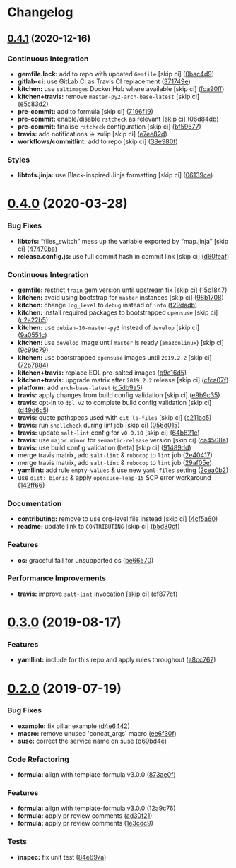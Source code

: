 # Changelog

## [0.4.1](https://github.com/saltstack-formulas/sysstat-formula/compare/v0.4.0...v0.4.1) (2020-12-16)


### Continuous Integration

* **gemfile.lock:** add to repo with updated `Gemfile` [skip ci] ([0bac4d9](https://github.com/saltstack-formulas/sysstat-formula/commit/0bac4d9f248d4ccdf0843528dea594e98ca45dfd))
* **gitlab-ci:** use GitLab CI as Travis CI replacement ([371749e](https://github.com/saltstack-formulas/sysstat-formula/commit/371749edbe66fe2ed3193467d63a99217f01852b))
* **kitchen:** use `saltimages` Docker Hub where available [skip ci] ([fca90ff](https://github.com/saltstack-formulas/sysstat-formula/commit/fca90fff36c58e98d1586141275b5e0cae2e7707))
* **kitchen+travis:** remove `master-py2-arch-base-latest` [skip ci] ([e5c83d2](https://github.com/saltstack-formulas/sysstat-formula/commit/e5c83d2768554905c33ecd4ac2f17227098e1513))
* **pre-commit:** add to formula [skip ci] ([7196f19](https://github.com/saltstack-formulas/sysstat-formula/commit/7196f19eed3a9833e85ce554fe3880c5b69a7869))
* **pre-commit:** enable/disable `rstcheck` as relevant [skip ci] ([06d84db](https://github.com/saltstack-formulas/sysstat-formula/commit/06d84db06d3745106b889ec3a296f831ece02a9c))
* **pre-commit:** finalise `rstcheck` configuration [skip ci] ([bf59577](https://github.com/saltstack-formulas/sysstat-formula/commit/bf59577f3a5c49841e27856a91ec355262a4f52c))
* **travis:** add notifications => zulip [skip ci] ([e7ee82d](https://github.com/saltstack-formulas/sysstat-formula/commit/e7ee82da861a0787f10511a2b1034c2a43525e8a))
* **workflows/commitlint:** add to repo [skip ci] ([38e980f](https://github.com/saltstack-formulas/sysstat-formula/commit/38e980f4e7e3c121390d129d0b7c426b2a4433a8))


### Styles

* **libtofs.jinja:** use Black-inspired Jinja formatting [skip ci] ([06139ce](https://github.com/saltstack-formulas/sysstat-formula/commit/06139cef593009d10724401054b860cda49c0d25))

# [0.4.0](https://github.com/saltstack-formulas/sysstat-formula/compare/v0.3.0...v0.4.0) (2020-03-28)


### Bug Fixes

* **libtofs:** “files_switch” mess up the variable exported by “map.jinja” [skip ci] ([47470ba](https://github.com/saltstack-formulas/sysstat-formula/commit/47470ba27415b0bee3e0244d236bb86b11593c7f))
* **release.config.js:** use full commit hash in commit link [skip ci] ([d60feaf](https://github.com/saltstack-formulas/sysstat-formula/commit/d60feaf42abd27c4bd3d178cc8f6c091d759af7a))


### Continuous Integration

* **gemfile:** restrict `train` gem version until upstream fix [skip ci] ([15c1847](https://github.com/saltstack-formulas/sysstat-formula/commit/15c184760f62c8094e1c2c1057f0f5817fb60571))
* **kitchen:** avoid using bootstrap for `master` instances [skip ci] ([98b1708](https://github.com/saltstack-formulas/sysstat-formula/commit/98b1708327b9c6155512527d27c5119fe9217f2d))
* **kitchen:** change `log_level` to `debug` instead of `info` ([f29dadb](https://github.com/saltstack-formulas/sysstat-formula/commit/f29dadb2462299f543af5b1fa4bd5b7b51dcd2f6))
* **kitchen:** install required packages to bootstrapped `opensuse` [skip ci] ([c2a22b5](https://github.com/saltstack-formulas/sysstat-formula/commit/c2a22b54b58f76703209c5a5da37a779ac459cba))
* **kitchen:** use `debian-10-master-py3` instead of `develop` [skip ci] ([9a0551c](https://github.com/saltstack-formulas/sysstat-formula/commit/9a0551cde11224a829b912d43bc5063e2671323a))
* **kitchen:** use `develop` image until `master` is ready (`amazonlinux`) [skip ci] ([9c99c79](https://github.com/saltstack-formulas/sysstat-formula/commit/9c99c79426aac0e1085a4e32d59efcf4c9d6c09a))
* **kitchen:** use bootstrapped `opensuse` images until `2019.2.2` [skip ci] ([72b7884](https://github.com/saltstack-formulas/sysstat-formula/commit/72b7884ddba7a3d423af5ced968c5b2d2f87d231))
* **kitchen+travis:** replace EOL pre-salted images ([b9e16d5](https://github.com/saltstack-formulas/sysstat-formula/commit/b9e16d5a3760f4651919b2a2d132a9574d162925))
* **kitchen+travis:** upgrade matrix after `2019.2.2` release [skip ci] ([cfca07f](https://github.com/saltstack-formulas/sysstat-formula/commit/cfca07f9abcf784dd335e703e90ecfbf95488e37))
* **platform:** add `arch-base-latest` ([c5db9a5](https://github.com/saltstack-formulas/sysstat-formula/commit/c5db9a54b6c3958eb4ced5c3a91ea982612b4bb1))
* **travis:** apply changes from build config validation [skip ci] ([e9b9c35](https://github.com/saltstack-formulas/sysstat-formula/commit/e9b9c351d496acf7a1c328e42d4bb58c5eb5c278))
* **travis:** opt-in to `dpl v2` to complete build config validation [skip ci] ([d49d6c5](https://github.com/saltstack-formulas/sysstat-formula/commit/d49d6c51e340f5d9b5fe8e6517cee507f77ec937))
* **travis:** quote pathspecs used with `git ls-files` [skip ci] ([c211ac5](https://github.com/saltstack-formulas/sysstat-formula/commit/c211ac523a7df476411a584f1a93d42388d3d424))
* **travis:** run `shellcheck` during lint job [skip ci] ([056d015](https://github.com/saltstack-formulas/sysstat-formula/commit/056d015f18e1cf21ef790af3e7e924667522c273))
* **travis:** update `salt-lint` config for `v0.0.10` [skip ci] ([64b821e](https://github.com/saltstack-formulas/sysstat-formula/commit/64b821e19725db93f3c0b5b2aea722c352621ab7))
* **travis:** use `major.minor` for `semantic-release` version [skip ci] ([ca4508a](https://github.com/saltstack-formulas/sysstat-formula/commit/ca4508ae0180e906f7b668b0031302750e580dd9))
* **travis:** use build config validation (beta) [skip ci] ([91489dd](https://github.com/saltstack-formulas/sysstat-formula/commit/91489dd175bf0138ffc0f30d99a1f83497d808d8))
* merge travis matrix, add `salt-lint` & `rubocop` to `lint` job ([2e40417](https://github.com/saltstack-formulas/sysstat-formula/commit/2e40417837a791a61f39266b9ce858340bd6d62d))
* merge travis matrix, add `salt-lint` & `rubocop` to `lint` job ([29af05e](https://github.com/saltstack-formulas/sysstat-formula/commit/29af05ef16824245dd989d6f81bf1d673f5f7f4a))
* **yamllint:** add rule `empty-values` & use new `yaml-files` setting ([2cea0b2](https://github.com/saltstack-formulas/sysstat-formula/commit/2cea0b2894a7bc941cb11e46a896f3258a193c38))
* use `dist: bionic` & apply `opensuse-leap-15` SCP error workaround ([142ff66](https://github.com/saltstack-formulas/sysstat-formula/commit/142ff661eb07b4911e65e46240076c3b48ba6953))


### Documentation

* **contributing:** remove to use org-level file instead [skip ci] ([4cf5a60](https://github.com/saltstack-formulas/sysstat-formula/commit/4cf5a60f5946056a6e5c4db19b7f1fd1724936db))
* **readme:** update link to `CONTRIBUTING` [skip ci] ([b5d30cf](https://github.com/saltstack-formulas/sysstat-formula/commit/b5d30cf8e99012c182c09c8ca5988dc32247534e))


### Features

* **os:** graceful fail for unsupported os ([be66570](https://github.com/saltstack-formulas/sysstat-formula/commit/be66570a0b0baa8b24b2fa46127e63ae28aa39e9))


### Performance Improvements

* **travis:** improve `salt-lint` invocation [skip ci] ([cf877cf](https://github.com/saltstack-formulas/sysstat-formula/commit/cf877cf4c79358b5f0265f5f19b9c2be41e39e29))

# [0.3.0](https://github.com/saltstack-formulas/sysstat-formula/compare/v0.2.0...v0.3.0) (2019-08-17)


### Features

* **yamllint:** include for this repo and apply rules throughout ([a8cc767](https://github.com/saltstack-formulas/sysstat-formula/commit/a8cc767))

# [0.2.0](https://github.com/saltstack-formulas/sysstat-formula/compare/v0.1.0...v0.2.0) (2019-07-19)


### Bug Fixes

* **example:** fix pillar example ([d4e6442](https://github.com/saltstack-formulas/sysstat-formula/commit/d4e6442))
* **macro:** remove unused 'concat_args' macro ([ee6f30f](https://github.com/saltstack-formulas/sysstat-formula/commit/ee6f30f))
* **suse:** correct the service name on suse ([d69bd4e](https://github.com/saltstack-formulas/sysstat-formula/commit/d69bd4e))


### Code Refactoring

* **formula:** align with template-formula v3.0.0 ([873ae0f](https://github.com/saltstack-formulas/sysstat-formula/commit/873ae0f))


### Features

* **formula:** align with template-formula v3.0.0 ([12a9c76](https://github.com/saltstack-formulas/sysstat-formula/commit/12a9c76))
* **formula:** apply pr review comments ([ad30f21](https://github.com/saltstack-formulas/sysstat-formula/commit/ad30f21))
* **formula:** apply pr review comments ([1e3cdc9](https://github.com/saltstack-formulas/sysstat-formula/commit/1e3cdc9))


### Tests

* **inspec:** fix unit test ([84e697a](https://github.com/saltstack-formulas/sysstat-formula/commit/84e697a))

